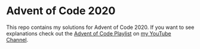 # Advent of Code 2020

This repo contains my solutions for Advent of Code 2020. If you want to see explanations check out the [Advent of Code Playlist](https://www.youtube.com/playlist?list=PLeGDC-asx6EYTK62Cbl21B8AHKtn88X5j) on [my YouTube Channel](https://www.youtube.com/channel/UC4sLvmZVtLhQag4DVqgPQmw).
